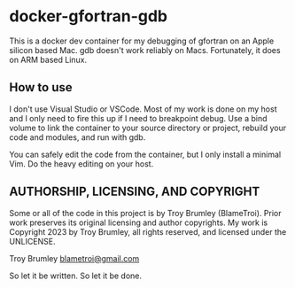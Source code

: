 # docker-gfortran-gdb 

This is a docker dev container for my debugging of gfortran on an Apple silicon based Mac. gdb doesn't work reliably on Macs. Fortunately, it does on ARM based Linux.

## How to use

I don't use Visual Studio or VSCode. Most of my work is done on my host and I only need to fire this up if I need to breakpoint debug. Use a bind volume to link the container to your source directory or project, rebuild your code and modules, and run with gdb.

You can safely edit the code from the container, but I only install a minimal Vim. Do the heavy editing on your host.

## AUTHORSHIP, LICENSING, AND COPYRIGHT

Some or all of the code in this project is by Troy Brumley (BlameTroi). Prior work preserves its original licensing and author copyrights. My work is Copyright 2023 by Troy Brumley, all rights reserved, and licensed under the UNLICENSE.

Troy Brumley
blametroi@gmail.com

So let it be written. So let it be done.
